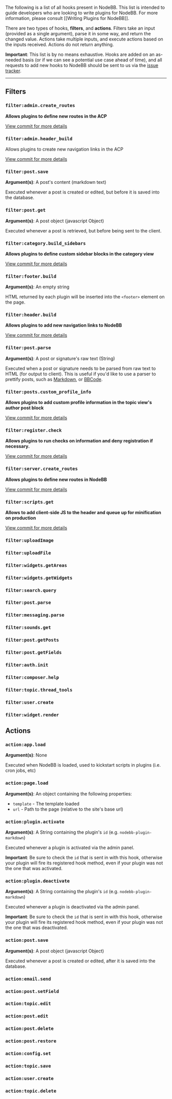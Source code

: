 The following is a list of all hooks present in NodeBB. This list is intended to guide developers who are looking to write plugins for NodeBB. For more information, please consult [[Writing Plugins for NodeBB]].

There are two types of hooks, **filters**, and **actions**. Filters take an input (provided as a single argument), parse it in some way, and return the changed value. Actions take multiple inputs, and execute actions based on the inputs received. Actions do not return anything.

**Important**: This list is by no means exhaustive. Hooks are added on an as-needed basis (or if we can see a potential use case ahead of time), and all requests to add new hooks to NodeBB should be sent to us via the [issue tracker](https://github.com/designcreateplay/NodeBB/issues).

----

## Filters

### `filter:admin.create_routes`

**Allows plugins to define new routes in the ACP**

[View commit for more details](https://github.com/designcreateplay/NodeBB/commit/32990794ce7f1304655151eb1f11b169e525f901)

### `filter:admin.header_build`

Allows plugins to create new navigation links in the ACP

[View commit for more details](https://github.com/designcreateplay/NodeBB/commit/2b07917020c9181ff15e6096012144f4a9c201d4)

### `filter:post.save`

**Argument(s)**: A post's content (markdown text)

Executed whenever a post is created or edited, but before it is saved into the database.

### `filter:post.get`

**Argument(s)**: A post object (javascript Object)

Executed whenever a post is retrieved, but before being sent to the client.

### `filter:category.build_sidebars`

**Allows plugins to define custom sidebar blocks in the category view**

[View commit for more details](https://github.com/designcreateplay/NodeBB/commit/ca9c468edd94fcf36b93fbe145a25014a03513f2)

### `filter:footer.build`

**Argument(s)**: An empty string

HTML returned by each plugin will be inserted into the `<footer>` element on the page.

### `filter:header.build`

**Allows plugins to add new navigation links to NodeBB**

[View commit for more details](https://github.com/designcreateplay/NodeBB/commit/a63732027f9ba0bd54254c3b5c83f2a63f1ad531)

### `filter:post.parse`

**Argument(s)**: A post or signature's raw text (String)

Executed when a post or signature needs to be parsed from raw text to HTML (for output to client). This is useful if you'd like to use a parser to prettify posts, such as [Markdown](http://daringfireball.net/projects/markdown/), or [BBCode](http://www.bbcode.org/).

### `filter:posts.custom_profile_info`

**Allows plugins to add custom profile information in the topic view's author post block**

[View commit for more details](https://github.com/designcreateplay/NodeBB/commit/bf677522a93ec4c48f6b0fa27ab1388f9eedba4c)

### `filter:register.check`

**Allows plugins to run checks on information and deny registration if necessary.**

[View commit for more details](https://github.com/designcreateplay/NodeBB/commit/cd4a204f999d5ef5bac4557f03d4c15abebfdce3)

### `filter:server.create_routes`

**Allows plugins to define new routes in NodeBB**

[View commit for more details](https://github.com/designcreateplay/NodeBB/commit/2a4b228e19c939be1872ce6d9669ae03b98c853a)

### `filter:scripts.get`

**Allows to add client-side JS to the header and queue up for minification on production**

[View commit for more details](https://github.com/designcreateplay/NodeBB/commit/5357ad61db6c15bc25a7e836548a02fadd72e6b3)

### `filter:uploadImage`

### `filter:uploadFile`

### `filter:widgets.getAreas`

### `filter:widgets.getWidgets`

### `filter:search.query`

### `filter:post.parse`

### `filter:messaging.parse`

### `filter:sounds.get`

### `filter:post.getPosts`

### `filter:post.getFields`

### `filter:auth.init`

### `filter:composer.help`

### `filter:topic.thread_tools`

### `filter:user.create`

### `filter:widget.render`



## Actions

### `action:app.load`

**Argument(s)**: None

Executed when NodeBB is loaded, used to kickstart scripts in plugins (i.e. cron jobs, etc)

### `action:page.load`

**Argument(s)**: An object containing the following properties:

* `template` - The template loaded
* `url` - Path to the page (relative to the site's base url)

### `action:plugin.activate`

**Argument(s)**: A String containing the plugin's `id` (e.g. `nodebb-plugin-markdown`)

Executed whenever a plugin is activated via the admin panel.

**Important**: Be sure to check the `id` that is sent in with this hook, otherwise your plugin will fire its registered hook method, even if your plugin was not the one that was activated.

### `action:plugin.deactivate`

**Argument(s)**: A String containing the plugin's `id` (e.g. `nodebb-plugin-markdown`)

Executed whenever a plugin is deactivated via the admin panel.

**Important**: Be sure to check the `id` that is sent in with this hook, otherwise your plugin will fire its registered hook method, even if your plugin was not the one that was deactivated.

### `action:post.save`

**Argument(s)**: A post object (javascript Object)

Executed whenever a post is created or edited, after it is saved into the database.

### `action:email.send`

### `action:post.setField`

### `action:topic.edit`

### `action:post.edit`

### `action:post.delete`

### `action:post.restore`

### `action:config.set`

### `action:topic.save`

### `action:user.create`

### `action:topic.delete`